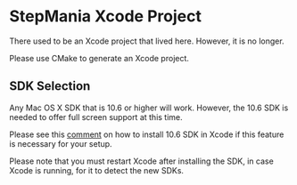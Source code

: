 StepMania Xcode Project
=======================

There used to be an Xcode project that lived here. However, it is no longer.

Please use CMake to generate an Xcode project.


SDK Selection
-----------------

Any Mac OS X SDK that is 10.6 or higher will work. However, the 10.6 SDK is needed to offer full screen support at this time.

Please see this [comment](https://github.com/stepmania/stepmania/issues/224#issuecomment-48857894) on how to install 10.6 SDK in Xcode if this feature is necessary for your setup.

Please note that you must restart Xcode after installing the SDK, in case Xcode is running, for it to detect the new SDKs.

